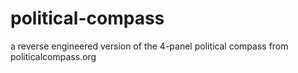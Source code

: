 # political-compass
a reverse engineered version of the 4-panel political compass from politicalcompass.org
